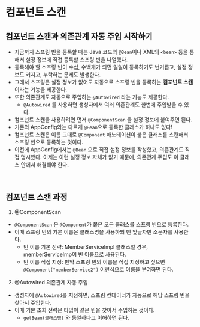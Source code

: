 # 컴포넌트 스캔

## 컴포넌트 스캔과 의존관계 자동 주입 시작하기

* 지금까지 스프링 빈을 등록할 때는 Java 코드의 `@Bean`이나 XML의 `<bean>` 등을 통해서 설정 정보에 직접 등록할 스프링 빈을 나열했다.
* 등록해야 할 스프링 빈이 수십, 수백개가 되면 일일이 등록하기도 번거롭고, 설정 정보도 커지고, 누락하는 문제도 발생한다.
* 그래서 스프링은 설정 정보가 없어도 자동으로 스프링 빈을 등록하는 **컴포넌트 스캔**이라는 기능을 제공한다.
* 또한 의존관계도 자동으로 주입하는 `@Autowired` 라는 기능도 제공한다.
  * `@Autowired` 를 사용하면 생성자에서 여러 의존관계도 한번에 주입받을 수 있다. 
* 컴포넌트 스캔을 사용하려면 먼저 `@ComponentScan` 을 설정 정보에 붙여주면 된다.
* 기존의 AppConfig와는 다르게 `@Bean`으로 등록한 클래스가 하나도 없다!
* 컴포넌트 스캔은 이름 그대로 `@Component` 애노테이션이 붙은 클래스를 스캔해서 스프링 빈으로 등록하는 것이다.
* 이전에 AppConfig에서는 `@Bean` 으로 직접 설정 정보를 작성했고, 의존관계도 직접 명시했다. 이제는 이런 설정 정보 자체가 없기 때문에, 의존관계 주입도 이 클래스 안에서 해결해야 한다.

<br>

## 컴포넌트 스캔 과정

1. @ComponentScan

* `@ComponentScan` 은 `@Component`가 붙은 모든 클래스를 스프링 빈으로 등록한다.
* 이때 스프링 빈의 기본 이름은 클래스명을 사용하되 맨 앞글자만 소문자를 사용한다.
  * 빈 이름 기본 전략: MemberServiceImpl 클래스일 경우, memberServiceImp이 빈 이름으로 사용된다.
  * 빈 이름 직접 지정: 만약 스프링 빈의 이름을 직접 지정하고 싶으면 `@Component("memberService2")` 이런식으로 이름을 부여하면 된다.

2. @Autowired 의존관계 자동 주입

* 생성자에 `@Autowired`를 지정하면, 스프링 컨테이너가 자동으로 해당 스프링 빈을 찾아서 주입한다.
* 이때 기본 조회 전략은 타입이 같은 빈을 찾아서 주입하는 것이다.
  *  `getBean(클래스명)` 와 동일하다고 이해하면 된다.